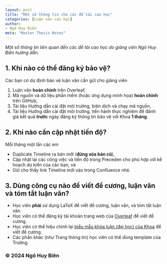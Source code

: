 ```yaml
---
layout: post
title: "Một số thông tin cho các đề tài cao học"
categories: [Luận văn cao học]
author:
- Ngô Huy Biên
meta: "Master Thesis Notes"
---
```

_Một số thông tin liên quan đến các đề tài cao học do giảng viên Ngô Huy Biên hướng dẫn._

## 1. Khi nào có thể đăng ký bảo vệ?
Các bạn có dự định bảo vệ luận văn cần gửi cho giảng viên
1. Luận văn **hoàn chỉnh** trên Overleaf,
2. Mã nguồn và dữ liệu phần mềm (hoặc ứng dụng minh họa) **hoàn chỉnh** trên GitHub,
3. Tài liệu Hướng dẫn cài đặt môi trường, biên dịch và chạy mã nguồn,
4. Tài liệu Hướng dẫn cài đặt môi trường, tiến hành thực nghiệm để đánh giá kết quả
**trước** ngày đăng ký thông tin bảo vệ với Khoa **1 tháng**.
  
## 2. Khi nào cần cập nhật tiến độ?
Mỗi tháng một lần các em 
* Duplicate Timeline ra bản mới (**đừng xóa bản cũ**), 
* Cập nhật lại các công việc và tiến độ trong Preceden cho phù hợp với kế hoạch dự kiến của các bạn, và 
* Gửi cho thầy link Timeline mới vào trong Confluence nhé.
 
## 3. Dùng công cụ nào để viết đề cương, luận văn và tóm tắt luận văn?
* Học viên **phải** sử dụng LaTeX để viết đề cương, luận văn, và tóm tắt luận văn.
* Học viên có thể đăng ký tài khoản trang web của <a target = "blank" href = "https://www.overleaf.com/">Overleaf</a> để viết đề cương.
* Học viên có thể hiệu chỉnh lại <a target = "blank" href = "https://www.overleaf.com/read/qxbpwhmkcfbh#94c634">biểu mẫu khóa luận (đại học) của Khoa</a> để viết đề cương.
* Các phần khác (như Trang thông tin) học viên có thể dùng template của Trường.

### &copy; 2024 Ngô Huy Biên
